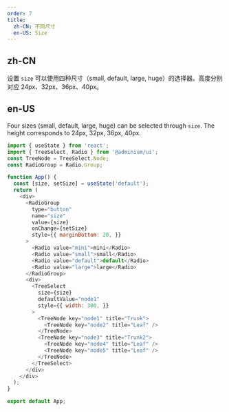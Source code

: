 ```yaml
---
order: 7
title:
  zh-CN: 不同尺寸
  en-US: Size
---
```


## zh-CN

设置 `size` 可以使用四种尺寸（small, default, large, huge）的选择器。高度分别对应 24px、32px、36px、40px。

## en-US

Four sizes (small, default, large, huge) can be selected through `size`. The height corresponds to 24px, 32px, 36px, 40px.

```js
import { useState } from 'react';
import { TreeSelect, Radio } from '@adminium/ui';
const TreeNode = TreeSelect.Node;
const RadioGroup = Radio.Group;

function App() {
  const [size, setSize] = useState('default');
  return (
    <div>
      <RadioGroup
        type="button"
        name="size"
        value={size}
        onChange={setSize}
        style={{ marginBottom: 20, }}
      >
        <Radio value="mini">mini</Radio>
        <Radio value="small">small</Radio>
        <Radio value="default">default</Radio>
        <Radio value="large">large</Radio>
      </RadioGroup>
      <div>
        <TreeSelect
          size={size}
          defaultValue="node1"
          style={{ width: 300, }}
        >
          <TreeNode key="node1" title="Trunk">
            <TreeNode key="node2" title="Leaf" />
          </TreeNode>
          <TreeNode key="node3" title="Trunk2">
            <TreeNode key="node4" title="Leaf" />
            <TreeNode key="node5" title="Leaf" />
          </TreeNode>
        </TreeSelect>
      </div>
    </div>
  );
}

export default App;
```
